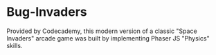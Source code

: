 # Bug-Invaders
Provided by Codecademy, this modern version of a classic "Space Invaders" arcade game was built by implementing Phaser JS "Physics" skills.
